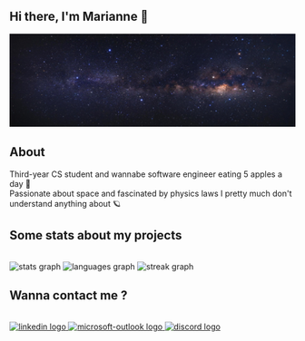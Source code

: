 ## Hi there, I'm Marianne 🌌

<div align="center">
  <img height="" src="https://github.com/mzribel/mzribel/blob/main/img/banner.png"  />
</div>

<h2 align="left">About</h2>

<p align="left">Third-year CS student and wannabe software engineer eating 5 apples a day 🍏<br>Passionate about space and fascinated by physics laws I pretty much don't understand anything about 🪐</p>

###

<h2 align="left">Some stats about my projects</h2>
<br clear="both">

<div align="left">
  <img src="https://github-readme-stats.vercel.app/api?username=mzribel&hide_title=false&hide_rank=true&show_icons=true&include_all_commits=true&count_private=true&disable_animations=false&theme=midnight-purple&locale=en&hide_border=true&order=1" height="200" alt="stats graph"  />
  <img src="https://github-readme-stats.vercel.app/api/top-langs?username=mzribel&locale=en&hide_title=false&layout=compact&card_width=320&langs_count=10&theme=midnight-purple&hide_border=true&order=2" height="200" alt="languages graph"  />
  <img src="https://streak-stats.demolab.com?user=mzribel&locale=en&mode=weekly&theme=midnight-purple&hide_border=true&border_radius=5&date_format=j%20M%5B%20Y%5D&order=3" height="200" alt="streak graph"  />
</div>

###

<h2 align="left">Wanna contact me ?</h2>
<br clear="both">

<div align="left">
  <a href="https://www.linkedin.com/in/marianne-corbel/" target="_blank">
    <img src="https://raw.githubusercontent.com/maurodesouza/profile-readme-generator/master/src/assets/icons/social/linkedin/default.svg" width="45" height="30" alt="linkedin logo"  />
  </a>
  <a href="mailto:mariannecorbel@hotmail.fr" target="_blank">
    <img src="https://raw.githubusercontent.com/maurodesouza/profile-readme-generator/master/src/assets/icons/social/microsoft-outlook/default.svg" width="45" height="30" alt="microsoft-outlook logo"  />
  </a>
  <a href="https;//discordapp.com/users/343565990891880470" target="_blank">
    <img src="https://raw.githubusercontent.com/maurodesouza/profile-readme-generator/master/src/assets/icons/social/discord/default.svg" width="45" height="30" alt="discord logo"  />
  </a>
</div>

###

